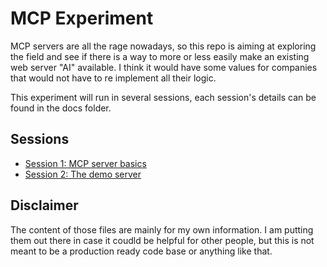 # MCP Experiment

MCP servers are all the rage nowadays, so this repo is aiming at exploring the field and see if there is a way to more or less easily make an existing web server "AI" available. I think it would have some values for companies that would not have to re implement all their logic.

This experiment will run in several sessions, each session's details can be found in the docs folder.

## Sessions

- [Session 1: MCP server basics](/docs/sessions/session1.md)
- [Session 2: The demo server](/docs/sessions/session2.md)

## Disclaimer
The content of those files are mainly for my own information. I am putting them out there in case it coudld be helpful for other people, but this is not meant to be a production ready code base or anything like that.